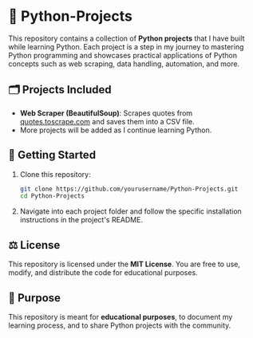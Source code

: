 # 🐍 Python-Projects

&#x20;

This repository contains a collection of **Python projects** that I have built while learning Python. Each project is a step in my journey to mastering Python programming and showcases practical applications of Python concepts such as web scraping, data handling, automation, and more.

## 🗂 Projects Included

- **Web Scraper (BeautifulSoup)**: Scrapes quotes from [quotes.toscrape.com](https://quotes.toscrape.com) and saves them into a CSV file.
- More projects will be added as I continue learning Python.

## 🚀 Getting Started

1. Clone this repository:

   ```bash
   git clone https://github.com/yourusername/Python-Projects.git
   cd Python-Projects
   ```

2. Navigate into each project folder and follow the specific installation instructions in the project's README.

## ⚖️ License

This repository is licensed under the **MIT License**. You are free to use, modify, and distribute the code for educational purposes.

## 🎯 Purpose

This repository is meant for **educational purposes**, to document my learning process, and to share Python projects with the community.

